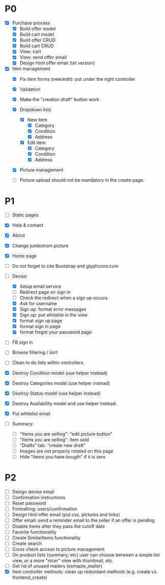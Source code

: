 # P0
- [x] Purchase process
  - [x] Build offer model
  - [x] Build cart model
  - [x] Build offer CRUD
  - [x] Build cart CRUD
  - [x] View: cart
  - [x] View: send offer email
  - [x] Design html offer email (txt version)

- [x] Item management
  - [x] Fix item forms (new/edit): put under the right controller
  - [x] Validation
  - [x] Make the "creation draft" button work
  - [x] Dropdown lists
    -[x] New item
      -[x] Category
      -[x] Condition
      -[x] Address
    -[x] Edit item
      -[x] Category
      -[x] Condition
      -[x] Address
  - [x] Picture management

  - [ ] Picture upload should not be mandatory in the create page.

# P1
- [ ] Static pages
 - [x] Help & contact
 - [x] About
 - [x] Change jumbotrom picture
 - [x] Home page
 - [ ] Do not forget to cite Bootstrap and glyphcons.com

- [ ] Devise
  - [x] Setup email service
  - [ ] Redirect page on sign in
  - [ ] Check the redirect when a sign up occurs
  - [x] Ask for username
  - [x] Sign up: format error messages
  - [x] Sign up: put whitelist in the view
  - [x] format sign up page
  - [x] format sign in page
  - [x] format forgot your password page

- [ ] FB sign in
- [ ] Browse filtering / sort
- [ ] Clean to do lists within controllers
- [x] Destroy Condition model (use helper instead)
- [x] Destroy Categories model (use helper instead)
- [x] Destroy Status model (use helper instead)
- [x] Destroy Availability model and use helper instead.
- [x] Put whitelist email
- [ ] Summary:
  - [ ] "Items you are selling": "edit picture button"
  - [ ] "Items you are selling": item sold
  - [ ] "Drafts" tab: "create new draft"
  - [ ] Images are not properly rotated on this page
  - [ ] Hide "items you have bougth" if it is zero

# P2
- [ ] Design devise email
 - [ ] Confirmation instructions
 - [ ] Reset password
- [ ] Formatting: users/confirmation
- [ ] Design html offer email (put css, pictures and links)
- [ ] Offer email: send a reminder email to the seller if an offer is pending
- [ ] Disable items after they pass the cutoff date
- [ ] Favorite functionality
- [ ] Create SimilarItems functionality
- [ ] Create search
- [ ] Cross check access to picture management
- [ ] On product lists (summary, etc) user can choose between a simple list view, or a more "nicer" view with thumbnail, etc.
- [ ] Get rid of unused mailers (exmaple_mailer)
- [x] Item controller methods: clean up redundant methods (e.g. create vs. frontend_create)
